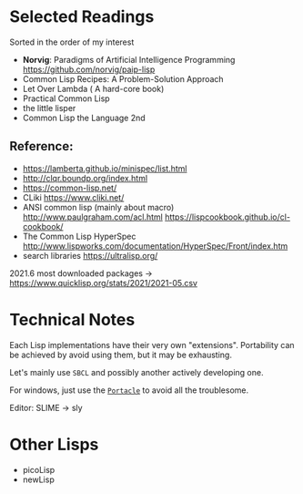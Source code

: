 # Selected Readings

Sorted in the order of my interest

+ **Norvig**: Paradigms of Artificial Intelligence Programming <https://github.com/norvig/paip-lisp>
+ Common Lisp Recipes: A Problem-Solution Approach
+ Let Over Lambda ( A hard-core book)
+ Practical Common Lisp
+ the little lisper
+ Common Lisp the Language 2nd

## Reference:

+ <https://lamberta.github.io/minispec/list.html>
+ <http://clqr.boundp.org/index.html>
+ <https://common-lisp.net/>
+ CLiki <https://www.cliki.net/>
+ ANSI common lisp (mainly about macro) <http://www.paulgraham.com/acl.html>
<https://lispcookbook.github.io/cl-cookbook/>
+ The Common Lisp HyperSpec <http://www.lispworks.com/documentation/HyperSpec/Front/index.htm>
+ search libraries https://ultralisp.org/

2021.6 most downloaded packages -> <https://www.quicklisp.org/stats/2021/2021-05.csv>

# Technical Notes

Each Lisp implementations have their very own "extensions". Portability can be achieved by avoid using them, but it may be exhausting. 

Let's mainly use `SBCL` and possibly another actively developing one.

For windows, just use the [`Portacle`](https://portacle.github.io/) to avoid all the troublesome.

Editor: SLIME -> sly

# Other Lisps

+ picoLisp
+ newLisp
